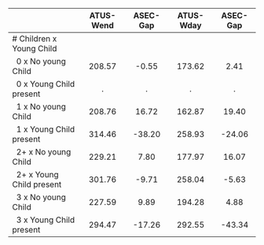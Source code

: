 
|                      |    ATUS-Wend |     ASEC-Gap |    ATUS-Wday |     ASEC-Gap |
| -------------------- | :----------: | :----------: | :----------: | :----------: |
| # Children x Young Child |              |              |              |              |
| &nbsp;&nbsp;0 x No young Child |       208.57 |        -0.55 |       173.62 |         2.41 |
| &nbsp;&nbsp;0 x Young Child present |            . |            . |            . |            . |
| &nbsp;&nbsp;1 x No young Child |       208.76 |        16.72 |       162.87 |        19.40 |
| &nbsp;&nbsp;1 x Young Child present |       314.46 |       -38.20 |       258.93 |       -24.06 |
| &nbsp;&nbsp;2+ x No young Child |       229.21 |         7.80 |       177.97 |        16.07 |
| &nbsp;&nbsp;2+ x Young Child present |       301.76 |        -9.71 |       258.04 |        -5.63 |
| &nbsp;&nbsp;3 x No young Child |       227.59 |         9.89 |       194.28 |         4.88 |
| &nbsp;&nbsp;3 x Young Child present |       294.47 |       -17.26 |       292.55 |       -43.34 |

